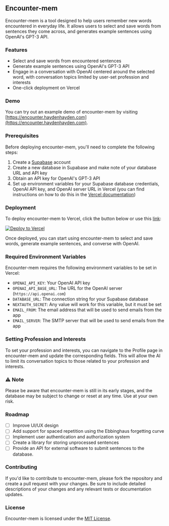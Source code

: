 ## Encounter-mem

Encounter-mem is a tool designed to help users remember new words encountered in everyday life. It allows users to select and save words from sentences they come across, and generates example sentences using OpenAI's GPT-3 API.

### Features

- Select and save words from encountered sentences
- Generate example sentences using OpenAI's GPT-3 API
- Engage in a conversation with OpenAI centered around the selected word, with conversation topics limited by user-set profession and interests
- One-click deployment on Vercel

### Demo

You can try out an example demo of encounter-mem by visiting [https://encounter.haydenhayden.com](https://encounter.haydenhayden.com).

### Prerequisites

Before deploying encounter-mem, you'll need to complete the following steps:

1. Create a [Supabase](https://supabase.io/) account
2. Create a new database in Supabase and make note of your database URL and API key
3. Obtain an API key for OpenAI's GPT-3 API
4. Set up environment variables for your Supabase database credentials, OpenAI API key, and OpenAI server URL in Vercel (you can find instructions on how to do this in the [Vercel documentation](https://vercel.com/docs/environment-variables))

### Deployment

To deploy encounter-mem to Vercel, click the button below or use this [link](https://vercel.com/new/clone?repository-url=https%3A%2F%2Fgithub.com%2Fhayden-hayden%2Fencounter-mem):

[![Deploy to Vercel](https://vercel.com/button)](https://vercel.com/new/clone?repository-url=https%3A%2F%2Fgithub.com%2Fhayden-hayden%2Fencounter-mem)

Once deployed, you can start using encounter-mem to select and save words, generate example sentences, and converse with OpenAI.

### Required Environment Variables

Encounter-mem requires the following environment variables to be set in Vercel:

- `OPENAI_API_KEY`: Your OpenAI API key
- `OPENAI_API_BASE_URL`: The URL for the OpenAI server (`https://api.openai.com`)
- `DATABASE_URL`: The connection string for your Supabase database
- `NEXTAUTH_SECRET`: Any value will work for this variable, but it must be set
- `EMAIL_FROM`: The email address that will be used to send emails from the app
- `EMAIL_SERVER`: The SMTP server that will be used to send emails from the app

### Setting Profession and Interests

To set your profession and interests, you can navigate to the Profile page in encounter-mem and update the corresponding fields. This will allow the AI to limit its conversation topics to those related to your profession and interests.

### :warning: Note

Please be aware that encounter-mem is still in its early stages, and the database may be subject to change or reset at any time. Use at your own risk.

### Roadmap

- [ ] Improve UI/UX design
- [ ] Add support for spaced repetition using the Ebbinghaus forgetting curve
- [ ] Implement user authentication and authorization system
- [ ] Create a library for storing unprocessed sentences
- [ ] Provide an API for external software to submit sentences to the database.

### Contributing

If you'd like to contribute to encounter-mem, please fork the repository and create a pull request with your changes. Be sure to include detailed descriptions of your changes and any relevant tests or documentation updates.

### License

Encounter-mem is licensed under the [MIT License](https://opensource.org/licenses/MIT).
